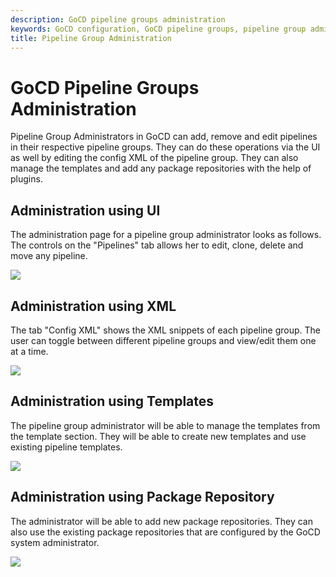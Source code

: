 ```yaml
---
description: GoCD pipeline groups administration
keywords: GoCD configuration, GoCD pipeline groups, pipeline group administration, pipeline groups, continuous delivery pipelines, CD pipelines
title: Pipeline Group Administration
---
```


# GoCD Pipeline Groups Administration

Pipeline Group Administrators in GoCD can add, remove and edit pipelines in their respective pipeline groups. They can do these operations via the UI as well by editing the config XML of the pipeline group. They can also manage the templates and add any package repositories with the help of plugins.

## Administration using UI

The administration page for a pipeline group administrator looks as follows. The controls on the "Pipelines" tab allows her to edit, clone, delete and move any pipeline.

![](/images/group_admin_config_ui.png)

## Administration using XML

The tab "Config XML" shows the XML snippets of each pipeline group. The user can toggle between different pipeline groups and view/edit them one at a time.

![](/images/group_admin_config_xml.png)

## Administration using Templates

The pipeline group administrator will be able to manage the templates from the template section. They will be able to create new templates and use existing pipeline templates.

![](/images/group_admin_template.png)

## Administration using Package Repository

The administrator will be able to add new package repositories. They can also use the existing package repositories that are configured by the GoCD system administrator. 

![](/images/group_admin_package_repo.png)
